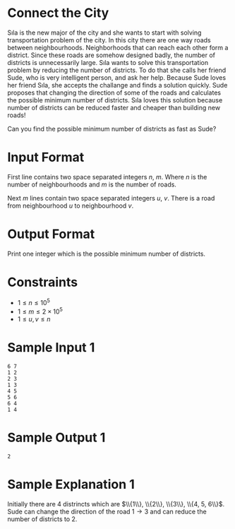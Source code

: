# Connect the City

Sıla is the new major of the city and she wants to start with solving transportation problem of the city. In this city there are one way roads between neighbourhoods. Neighborhoods that can reach each other form a district. Since these roads are somehow designed badly, the number of districts is unnecessarily large. Sıla wants to solve this transportation problem by reducing the number of districts. To do that she calls her friend Sude, who is very intelligent person, and ask her help. Because Sude loves her friend Sıla, she accepts the challange and finds a solution quickly. Sude proposes that changing the direction of some of the roads and calculates the possible minimum number of districts. Sıla loves this solution because number of districts can be reduced faster and cheaper than building new roads!

Can you find the possible minimum number of districts as fast as Sude?

# Input Format

First line contains two space separated integers $n$, $m$. Where $n$ is the number of neighbourhoods and $m$ is the number of roads.

Next $m$ lines contain two space separated integers $u$, $v$. There is a road from neighbourhood $u$ to neighbourhood $v$.

# Output Format

Print one integer which is the possible minimum number of districts.

# Constraints

- $1 \leq n \leq 10^5$
- $1 \leq m \leq 2 \times 10^5$
- $1 \leq u, v \leq n$

# Sample Input 1

```
6 7
1 2
2 3
1 3
4 5
5 6
6 4
1 4
```

# Sample Output 1

```
2
```

# Sample Explanation 1

Initially there are $4$ distrincts which are $\\{1\\}, \\{2\\}, \\{3\\}, \\{4, 5, 6\\}$. Sude can change the direction of the road $1 \rightarrow 3$ and can reduce the number of districts to $2$.
